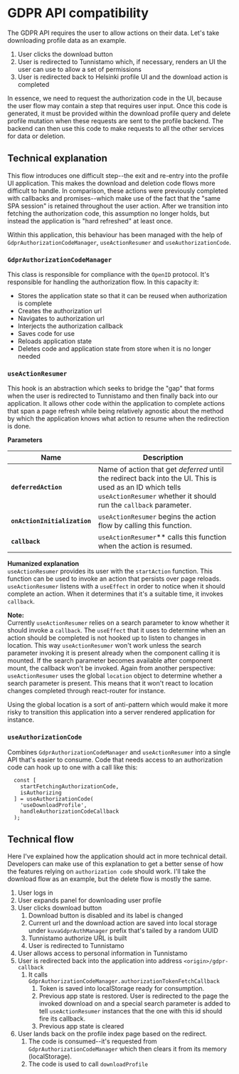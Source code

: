 # GDPR API compatibility

The GDPR API requires the user to allow actions on their data. Let's take downloading profile data as an example.

1) User clicks the download button
2) User is redirected to Tunnistamo which, if necessary, renders an UI the user can use to allow a set of permissions
3) User is redirected back to Helsinki profile UI and the download action is completed

In essence, we need to request the authorization code in the UI, because the user flow may contain a step that requires user input. Once this code is generated, it must be provided within the download profile query and delete profile mutation when these requests are sent to the profile backend. The backend can then use this code to make requests to all the other services for data or deletion.

## Technical explanation

This flow introduces one difficult step--the exit and re-entry into the profile UI application. This makes the download and deletion code flows more difficult to handle. In comparison, these actions were previously completed with callbacks and promises--which make use of the fact that the "same SPA session" is retained throughout the user action. After we transition into fetching the authorization code, this assumption no longer holds, but instead the application is "hard refreshed" at least once.

Within this application, this behaviour has been managed with the help of `GdprAuthorizationCodeManager`, `useActionResumer` and `useAuthorizationCode`.

### `GdprAuthorizationCodeManager`

This class is responsible for compliance with the `OpenID` protocol. It's responsible for handling the authorization flow. In this capacity it:
* Stores the application state so that it can be reused when authorization is complete
* Creates the authorization url
* Navigates to authorization url
* Interjects the authorization callback
* Saves code for use
* Reloads application state
* Deletes code and application state from store when it is no longer needed

### `useActionResumer`

This hook is an abstraction which seeks to bridge the "gap" that forms when the user is redirected to Tunnistamo and then finally back into our application. It allows other code within the application to complete actions that span a page refresh while being relatively agnostic about the method by which the application knows what action to resume when the redirection is done.

**Parameters**  

| Name  | Description |
| ------------- | ------------- |
| **`deferredAction`**  | Name of action that get _deferred_  until the redirect back into the UI. This is used as an ID which tells `useActionResumer` whether it should run the `callback` parameter.  |
| **`onActionInitialization`**  | `useActionResumer` begins the action flow by calling this function.  |
| **`callback`**  | `useActionResumer`** calls this function when the action is resumed.  |

**Humanized explanation**  
`useActionResumer` provides its user with the `startAction` function. This function can be used to invoke an action that persists over page reloads. `useActionResumer` listens with a `useEffect` in order to notice when it should complete an action. When it determines that it's a suitable time, it invokes `callback`.

**Note:**  
Currently `useActionResumer` relies on a search parameter to know whether it should invoke a `callback`. The `useEffect` that it uses to determine when an action should be completed is not hooked up to listen to changes in location. This way `useActionResumer` won't work unless the search parameter invoking it is present already when the component calling it is mounted. If the search parameter becomes available after component mount, the callback won't be invoked. Again from another perspective: `useActionResumer` uses the global `location` object to determine whether a search parameter is present. This means that it won't react to location changes completed through react-router for instance.

Using the global location is a sort of anti-pattern which would make it more risky to transition this application into a server rendered application for instance.

### `useAuthorizationCode`
Combines `GdprAuthorizationCodeManager` and `useActionResumer` into a single API that's easier to consume. Code that needs access to an authorization code can hook up to one with a call like this:

```
  const [
    startFetchingAuthorizationCode,
    isAuthorizing
  ] = useAuthorizationCode(
    'useDownloadProfile',
    handleAuthorizationCodeCallback
  );
```

## Technical flow

Here I've explained how the application should act in more technical detail. Developers can make use of this explanation to get a better sense of how the features relying on `authorization code` should work. I'll take the download flow as an example, but the delete flow is mostly the same.

1) User logs in
2) User expands panel for downloading user profile
3) User clicks download button
    1) Download button is disabled and its label is changed
    1) Current url and the download action are saved into local storage under `kuvaGdprAuthManager` prefix that's tailed by a random UUID
    1) Tunnistamo authorize URL is built
    1) User is redirected to Tunnistamo
6) User allows access to personal information in Tunnistamo
7) User is redirected back into the application into address `<origin>/gdpr-callback`
    1) It calls `GdprAuthorizationCodeManager.authorizationTokenFetchCallback`
        1) Token is saved into localStorage ready for consumption.
        1) Previous app state is restored. User is redirected to the page the invoked download on and a special search parameter is added to tell `useActionResumer` instances that the one with this id should fire its callback.
        1) Previous app state is cleared
8) User lands back on the profile index page based on the redirect.
    1) The code is consumed--it's requested from `GdprAuthorizationCodeManager` which then clears it from its memory (localStorage).
    1) The code is used to call `downloadProfile`
